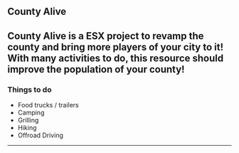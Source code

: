 ## County Alive
County Alive is a ESX project to revamp the county and bring more players of your city to it! With many activities to do, this resource should improve the population of your county!
-------------------
### Things to do
- Food trucks / trailers
- Camping
- Grilling
- Hiking
- Offroad Driving
-------------------
